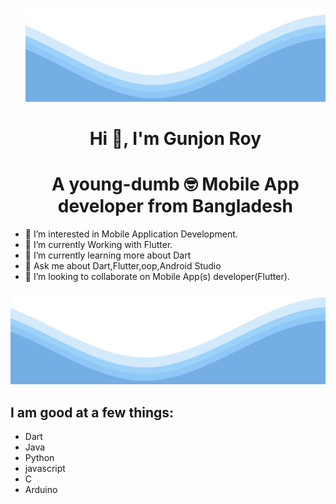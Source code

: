 <p align="center">
  <ul>
    <img src="https://raw.githubusercontent.com/fredgrott/FredGrott/gh-pages/waves.svg" width="100%" height="150">
    <h1 align="center">Hi 👋, I'm Gunjon Roy</h1>
    <h1 align="center">A young-dumb 🤓 Mobile App developer from Bangladesh </h1>
    <li>👀 I’m interested in Mobile Application Development.</li>
    <li>🌱 I’m currently Working with Flutter.</li>
    <li>🌱 I’m currently learning more about Dart</li>
    <li>💬 Ask me about Dart,Flutter,oop,Android Studio</li>
    <li>💞️ I’m looking to collaborate on Mobile App(s) developer(Flutter).</li>
  </ul>
</p>	
<img src="https://raw.githubusercontent.com/fredgrott/FredGrott/gh-pages/waves.svg" width="100%" height="150">

## I am good at a few things:

<ul>
  <li>Dart</li>
  <li>Java</li>
  <li>Python</li>
  <li>javascript</li>
  <li>C</li>
  <li>Arduino</li>
</ul>

